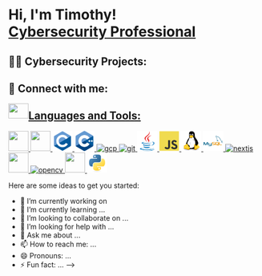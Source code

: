 <h1>Hi, I'm Timothy! <br/><a href="https://github.com/timnavalta"> <a href="https://www.linkedin.com/in/timothy-navalta-0b2570155/">Cybersecurity Professional</a>

<h2>👨‍💻 Cybersecurity Projects:</h2>

<h2> 🤳 Connect with me:</h2>

<a href="https://www.linkedin.com/in/timothy-navalta-0b2570155" target="blank"><img align="left" src="https://cdn-icons-png.flaticon.com/512/174/174857.png" height="30" width="40" />
<h3 align="left"><a href="https://www.linkedin.com/in/timothy-navalta-0b2570155/"
<p align="left"></h3>
<h2 align="left">Languages and Tools:</h2>
<p align="left"> <a href="https://aws.amazon.com" target="_blank" rel="noreferrer"> <img src="https://play-lh.googleusercontent.com/u_f6r0YV93zRmSO4-SBUlyzpnyNAI0gNATKat6URmcPvtmuCl2P7K9kr6al2A2InHrE" width="40" height="40"/> </a> <a href="https://azure.microsoft.com/en-us" target="_blank" rel="noreferrer"> <img src="https://upload.wikimedia.org/wikipedia/commons/thumb/f/fa/Microsoft_Azure.svg/1200px-Microsoft_Azure.svg.png" width="40" height="40"/> </a> <a href="https://www.cprogramming.com/" target="_blank" rel="noreferrer"> <img src="https://raw.githubusercontent.com/devicons/devicon/master/icons/c/c-original.svg" alt="c" width="40" height="40"/> </a> <a href="https://www.w3schools.com/cpp/" target="_blank" rel="noreferrer"> <img src="https://raw.githubusercontent.com/devicons/devicon/master/icons/cplusplus/cplusplus-original.svg" alt="cplusplus" width="40" height="40"/> </a>  </a> <a href="https://cloud.google.com" target="_blank" rel="noreferrer"> <img src="https://www.vectorlogo.zone/logos/google_cloud/google_cloud-icon.svg" alt="gcp" width="40" height="40"/> </a> <a href="https://git-scm.com/" target="_blank" rel="noreferrer"> <img src="https://www.vectorlogo.zone/logos/git-scm/git-scm-icon.svg" alt="git" width="40" height="40"/> </a> <a href="https://www.java.com" target="_blank" rel="noreferrer"> <img src="https://raw.githubusercontent.com/devicons/devicon/master/icons/java/java-original.svg" alt="java" width="40" height="40"/> </a> <a href="https://developer.mozilla.org/en-US/docs/Web/JavaScript" target="_blank" rel="noreferrer"> <img src="https://raw.githubusercontent.com/devicons/devicon/master/icons/javascript/javascript-original.svg" alt="javascript" width="40" height="40"/> </a> <a href="https://www.linux.org/" target="_blank" rel="noreferrer"> <img src="https://raw.githubusercontent.com/devicons/devicon/master/icons/linux/linux-original.svg" alt="linux" width="40" height="40"/> </a> <a href="https://www.mysql.com/" target="_blank" rel="noreferrer"> <img src="https://raw.githubusercontent.com/devicons/devicon/master/icons/mysql/mysql-original-wordmark.svg" alt="mysql" width="40" height="40"/> </a> <a href="https://nextjs.org/" target="_blank" rel="noreferrer"> <img src="https://cdn.worldvectorlogo.com/logos/nextjs-2.svg" alt="nextjs" width="40" height="40"/> </a> <a href="https://azure.microsoft.com/en-us/products/microsoft-sentinel" target="_blank" rel="noreferrer"> <img src="https://cf-assets.www.cloudflare.com/slt3lc6tev37/6CDTERiIZP9Fv8P0GddLNp/ef75e95bc745a1f94d8347ad3ebd77e7/Azure_sentinel_high_res_logo.png" width="40" height="40"/> </a> <a href="https://opencv.org/" target="_blank" rel="noreferrer"> <img src="https://www.vectorlogo.zone/logos/opencv/opencv-icon.svg" alt="opencv" width="40" height="40"/> </a> <a href="https://www.wireshark.org/" target="_blank" rel="noreferrer"> <img src="https://upload.wikimedia.org/wikipedia/commons/c/c6/Wireshark_icon_new.png" width="40" height="40"/> </a> <a href="https://www.python.org" target="_blank" rel="noreferrer"> <img src="https://raw.githubusercontent.com/devicons/devicon/master/icons/python/python-original.svg" alt="python" width="40" height="40"/> </a>  </p>

Here are some ideas to get you started:

- 🔭 I’m currently working on 
- 🌱 I’m currently learning ...
- 👯 I’m looking to collaborate on ...
- 🤔 I’m looking for help with ...
- 💬 Ask me about ...
- 📫 How to reach me: ...
- 😄 Pronouns: ...
- ⚡ Fun fact: ...
-->
